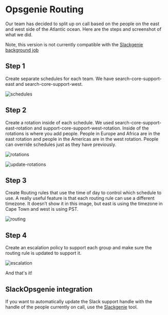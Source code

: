 # Opsgenie Routing

Our team has decided to split up on call based on the people on the east and west side of the Atlantic ocean. Here are the steps and screenshot of what we did.

Note, this version is not currently compatible with the [Slackgenie background job](https://sourcegraph.com/github.com/sourcegraph/background-jobs/-/blob/slackgenie/README.md)

## Step 1

Create separate schedules for each team. We have search-core-support-east and search-core-support-west.

![schedules](https://user-images.githubusercontent.com/3095053/179857501-71987f39-bcc0-42d4-9c6f-7659f1896999.png)

## Step 2

Create a rotation inside of each schedule. We used search-core-support-east-rotation and support-core-support-west-rotation. Inside of the rotations is where you add people. People in Europe and Africa are in the east rotation and people in the Americas are in the west rotation. People can override schedules just as they have previously.

![rotations](https://user-images.githubusercontent.com/3095053/179857537-cb799f4e-1c4d-4fa2-bd8f-417b0edab7d9.png)

![update-rotations](https://user-images.githubusercontent.com/3095053/179857574-724ce4e0-8411-4fe1-ad3b-c2b962775af5.png)

## Step 3

Create Routing rules that use the time of day to control which schedule to use. A really useful feature is that each routing rule can use a different timezone. It doesn’t show it in this image, but east is using the timezone in Cape Town and west is using PST.

![routing](https://user-images.githubusercontent.com/3095053/179857618-79eaaaf6-23a9-41a7-a5c9-a27c98d92085.png)

## Step 4

Create an escalation policy to support each group and make sure the routing rule is updated to support it.

![escalation](https://user-images.githubusercontent.com/3095053/179857653-326ffc44-f425-4e86-9c1f-9e39d410977b.png)

And that's it!

## SlackOpsgenie integration

If you want to automatically update the Slack support handle with the handle of the people currently on call, use the [Slackgenie](../../dev/tools/slackgenie.md) tool.
